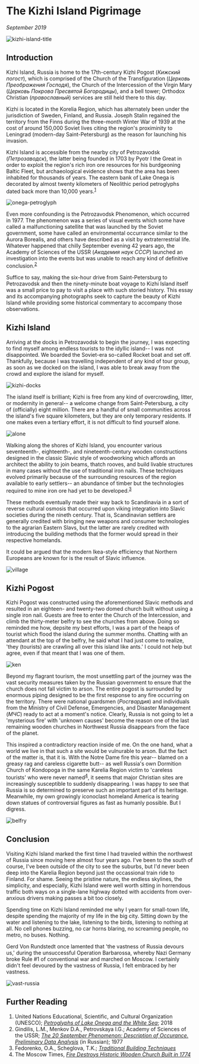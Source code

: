 # The Kizhi Island Pigrimage
<i>September 2019</i>

![kizhi-island-title](./images/kizhi-island/kizhi-01.png)

## Introduction

Kizhi Island, Russia is home to the 17th-century Kizhi Pogost (<i>Кижский погост</i>), which is comprised of the Church of the Transfiguration (<i>Церковь Преображения Господя</i>), the Church of the Intercession of the Virgin Mary (<i>Церковь Покрова Пресвятой Богородицы</i>), and a bell tower; Orthodox Christian (<i>православный</i>) services are still held there to this day. 

Kizhi is located in the Korelia Region, which has alternately been under the jurisdiction of Sweden, Finland, and Russia. Joseph Stalin regained the territory from the Finns during the three-month Winter War of 1939 at the cost of around 150,000 Soviet lives citing the region's proximinity to Leningrad (modern-day Saint-Petersburg) as the reason for launching his invasion.

Kizhi Island is accessible from the nearby city of Petrozavodsk (<i>Петрозаводск</i>), the latter being founded in 1703 by Pyotr I the Great in order to exploit the region's rich iron ore resources for his burdgeoning Baltic Fleet, but archaeological evidence shows that the area has been inhabited for thousands of years. The eastern bank of Lake Onega is decorated by almost twenty kilometers of Neolithic period petroglyphs dated back more than 10,000 years.<sup>[1](#further-reading)</sup>

![onega-petroglyph](./images/kizhi-island/onega-glyph-01.png)

Even more confounding is the Petrozavodsk Phenomenon, which occurred in 1977. The phenomenon was a series of visual events which some have called a malfunctioning satellite that was launched by the Soviet government, some have called an environmental occurrance similar to the Aurora Borealis, and others have described as a visit by extraterrestrial life. Whatever happened that chilly September evening 42 years ago, the Academy of Sciences of the USSR (<i>Академия наук СССР</i>) launched an investigation into the events but was unable to reach any kind of definitive conclusion.<sup>[2](#further-reading)</sup>

Suffice to say, making the six-hour drive from Saint-Petersburg to Petrozavodsk and then the ninety-minute boat voyage to Kizhi Island itself was a small price to pay to visit a place with such storied history. This essay and its accompanying photographs seek to capture the beauty of Kizhi Island while providing some historical commentary to accompany those observations.

## Kizhi Island

Arriving at the docks in Petrozavodsk to begin the journey, I was expecting to find myself among endless tourists to the idyllic island-- I was not disappointed. We boarded the Soviet-era so-called Rocket boat and set off. Thankfully, because I was travelling independent of any kind of tour group, as soon as we docked on the island, I was able to break away from the crowd and explore the island for myself.

![kizhi-docks](./images/kizhi-island/kizhi-04.png)

The island itself is brilliant; Kizhi is free from any kind of overcrowding, litter, or modernity in general-- a welcome change from Saint-Petersburg, a city of (officially) eight million. There are a handful of small communities across the island's five square kilometers, but they are only temporary residents. If one makes even a tertiary effort, it is not difficult to find yourself alone.

![alone](./images/kizhi-island/kizhi-09.png)

Walking along the shores of Kizhi Island, you encounter various seventeenth-, eighteenth-, and nineteenth-century wooden constructions designed in the classic Slavic style of woodworking which affords an architect the ability to join beams, thatch rooves, and build livable structures in many cases without the use of traditional iron nails. These techniques evolved primarily because of the surrounding resources of the region available to early settlers-- an abundance of timber but the technologies required to mine iron ore had yet to be developed.<sup>[3](#further-reading)</sup>

These methods eventually made their way back to Scandinavia in a sort of reverse cultural osmosis that occurred upon viking integration into Slavic societies during the nineth century. That is, Scandinavian settlers are generally credited with bringing new weapons and consumer technologies to the agrarian Eastern Slavs, but the latter are rarely credited with introducing the building methods that the former would spread in their respective homelands. 

It could be argued that the modern Ikea-style efficiency that Northern Europeans are known for is the result of Slavic influence.

![village](./images/kizhi-island/kizhi-03.png)

## Kizhi Pogost

Kizhi Pogost was constructed using the aforementioned Slavic methods and resulted in an eighteen- and twenty-two domed church built without using a single iron nail. Guests are free to enter the Church of the Intercession, and climb the thirty-meter belfry to see the churches from above. Doing so reminded me how, depsite my best efforts, I was a part of the heaps of tourist which flood the island during the summer months. Chatting with an attendant at the top of the belfry, he said what I had just come to realize, 'they (tourists) are crawling all over this island like ants.' I could not help but agree, even if that meant that I was one of them.

![ken](./images/kizhi-island/kizhi-07.png)

Beyond my flagrant tourism, the most unsettling part of the journey was the vast security measures taken by the Russian government to ensure that the church does not fall victim to arson. The entire pogost is surrounded by enormous piping designed to be the first response to any fire occurring on the territory. There were national guardsmen (<i>Росгвардия</i>) and individuals from the Ministry of Civil Defense, Emergencies, and Disaster Management (<i>МЧС</i>) ready to act at a moment's notice. Clearly, Russia is not going to let a 'mysterious fire' with 'unknown causes' become the reason one of the last remaining wooden churches in Northwest Russia disappears from the face of the planet.

This inspired a contradictory reaction inside of me. On the one hand, what a world we live in that such a site would be vulnurable to arson. But the fact of the matter is, that it is. With the Notre Dame fire this year-- blamed on a greasy rag and careless cigarette butt-- as well Russia's own Dormition Church of Kondopoga in the same Karelia Region victim to 'careless tourists' who were never named<sup>[4](#further-reading)</sup>, it seems that major Christian sites are increasingly susceptible to suddenly disappearing. I was happy to see that Russia is so determined to preserve such an important part of its heritage. Meanwhile, my own growingly iconoclast homeland America is tearing down statues of controversial figures as fast as humanly possible. But I digress.

![belfry](./images/kizhi-island/kizhi-10.png)

## Conclusion

Visiting Kizhi Island marked the first time I had traveled within the northwest of Russia since moving here almost four years ago. I've been to the south of course, I've been outside of the city to see the suburbs, but I'd never been deep into the Karelia Region beyond just the occassional train ride to Finland. For shame. Seeing the pristine nature, the endless skylines, the simplicity, and especially, Kizhi Island were well worth sitting in horrendous traffic both ways on a single-lane highway dotted with accidents from over-anxious drivers making passes a bit too closely.

Spending time on Kizhi Island reminded me why I yearn for small-town life, despite spending the majority of my life in the big city. Sitting down by the water and listening to the lake, listening to the birds, listening to nothing at all. No cell phones buzzing, no car horns blaring, no screaming people, no metro, no buses. Nothing.

Gerd Von Rundstedt once lamented that 'the vastness of Russia devours us,' during the unsuccessful Operation Barbarossa, whereby Nazi Germany broke Rule #1 of conventional war and marched on Moscow. I certainly didn't feel devoured by the vastness of Russia, I felt embraced by her vastness.

![vast-russia](./images/kizhi-island/kizhi-02.png)

## Further Reading

1. United Nations Educational, Scientific, and Cultural Organization (UNESCO); <i>[Petroglyphs of Lake Onega and the White Sea](https://whc.unesco.org/en/tentativelists/6358/)</i>; 2018
2. Gindilis, L.M., Menkov D.A., Petrovskaya I.G.; Academy of Sciences of the USSR; <i>[The 20 September Phenomenon: Description of Occurance. Preliminary Data Analysis](http://www.astronet.ru/db/msg/1169491/2_2.htm)</i> (in Russian); 1977
3. Fedorenko, O.A., Scheglova, T.K.; <i>[Traditional Building Techniques](https://www.altspu.ru/p_arh/english/tradition/build.html)</i>
4. The Moscow Times, <i>[Fire Destroys Historic Wooden Church Built in 1774](https://www.themoscowtimes.com/2018/08/10/fire-destroys-historic-church-built-in-1774-a62497)</i>